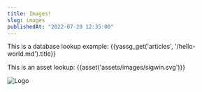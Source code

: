 ```yaml
---
title: Images!
slug: images
publishedAt: "2022-07-20 12:35:00"
---
```


This is a database lookup example: {{yassg_get('articles', '/hello-world.md').title}}

This is an asset lookup: {{asset('assets/images/sigwin.svg')}}

![Logo]({{asset('assets/images/sigwin.svg')}})
